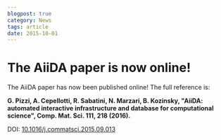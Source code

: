 ```yaml
---
blogpost: true
category: News
tags: article
date: 2015-10-01
---
```


# The AiiDA paper is now online!

The AiiDA paper has now been published online! The full reference is:

**G. Pizzi, A. Cepellotti, R. Sabatini, N. Marzari, B. Kozinsky, "AiiDA: automated interactive infrastructure and database for computational science", Comp. Mat. Sci. 111, 218 (2016).**

DOI: [10.1016/j.commatsci.2015.09.013](http://dx.doi.org/10.1016/j.commatsci.2015.09.013)
